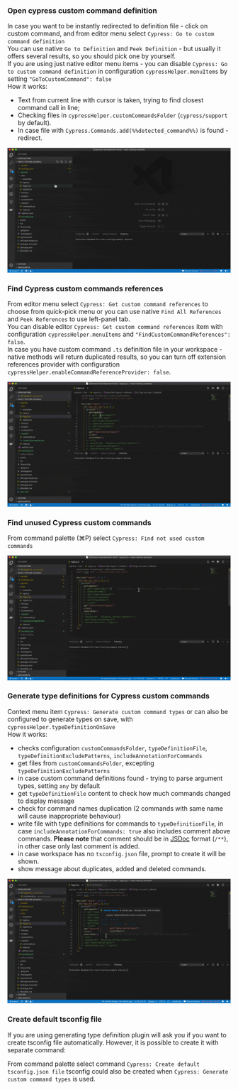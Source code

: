 ### Open cypress custom command definition

In case you want to be instantly redirected to definition file - click on custom command, and from editor menu select `Cypress: Go to custom command definition`  
You can use native `Go to Definition` and `Peek Definition` - but usually it offers several results, so you should pick one by yourself.  
If you are using just native editor menu items - you can disable `Cypress: Go to custom command definition` in configuration `cypressHelper.menuItems` by setting `"GoToCustomCommand": false`  
How it works:

-   Text from current line with cursor is taken, trying to find closest command call in line;
-   Checking files in `cypressHelper.customCommandsFolder` (`cypress/support` by default).
-   In case file with `Cypress.Commands.add(%%detected_command%%)` is found - redirect.

![](../assets/goToCommand.gif)

### Find Cypress custom commands references

From editor menu select `Cypress: Get custom command references` to choose from quick-pick menu or you can use native `Find All References` and `Peek References` to use left-panel tab.  
You can disable editor `Cypress: Get custom command references` item with configuration `cypressHelper.menuItems` and `"FindCustomCommandReferences": false`.  
In case you have custom command `.ts` definition file in your workspace - native methods will return duplicated results, so you can turn off extension references provider with configuration `cypressHelper.enableCommandReferenceProvider: false`.

![](../assets/customCommandReference.gif)

### Find unused Cypress custom commands

From command palette (⌘P) select `Cypress: Find not used custom commands`

![](../assets/findUnusedCustomCommands.gif)

### Generate type definitions for Cypress custom commands

Context menu item `Cypress: Generate custom command types` or can also be configured to generate types on save, with `cypressHelper.typeDefinitionOnSave`  
How it works:

-   checks configuration `customCommandsFolder`, `typeDefinitionFile`, `typeDefinitionExcludePatterns`, `includeAnnotationForCommands`
-   get files from `customCommandsFolder`, excepting `typeDefinitionExcludePatterns`
-   in case custom command definitions found - trying to parse argument types, setting `any` by default
-   get `typeDefinitionFile` content to check how much commands changed to display message
-   check for command names duplication (2 commands with same name will cause inappropriate behaviour)
-   write file with type definitions for commands to `typeDefinitionFile`, in case `includeAnnotationForCommands: true` also includes comment above commands. **Please note** that comment should be in [JSDoc](https://code.visualstudio.com/docs/languages/javascript#_jsdoc-support) format (`/**`), in other case only last comment is added.
-   in case workspace has no `tsconfig.json` file, prompt to create it will be shown.
-   show message about duplicates, added and deleted commands.

![](../assets/generateTypes.gif)

### Create default tsconfig file

If you are using generating type definition plugin will ask you if you want to create tsconfig file automatically.
However, it is possible to create it with separate command:

From command palette select command `Cypress: Create default tsconfig.json file`
tsconfig could also be created when `Cypress: Generate custom command types` is used.